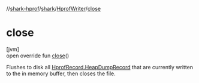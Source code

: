 //[shark-hprof](../../../index.md)/[shark](../index.md)/[HprofWriter](index.md)/[close](close.md)

# close

[jvm]\
open override fun [close](close.md)()

Flushes to disk all [HprofRecord.HeapDumpRecord](../-hprof-record/-heap-dump-record/index.md) that are currently written to the in memory buffer, then closes the file.
